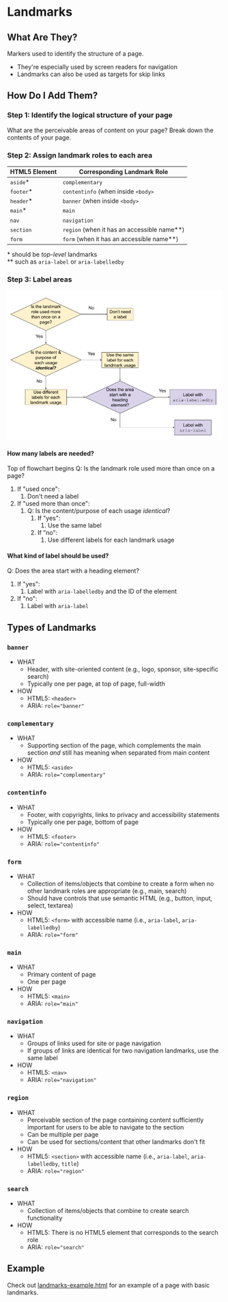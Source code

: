 # Landmarks

## What Are They?

Markers used to identify the structure of a page.

* They're especially used by screen readers for navigation
* Landmarks can also be used as targets for skip links

## How Do I Add Them?

### Step 1: Identify the logical structure of your page

What are the perceivable areas of content on your page? Break down the contents of your page.

### Step 2: Assign landmark roles to each area

| HTML5 Element | Corresponding Landmark Role |
|---|---|
|`aside`* | `complementary` |
| `footer`* | `contentinfo` (when inside `<body>` |
| `header`* | `banner` (when inside `<body>` |
| `main`* | `main` |
| `nav` | `navigation` |
| `section` | `region` (when it has an accessible name**) |
| `form` | `form` (when it has an accessible name**) |

\* should be *top-level* landmarks  
\** such as `aria-label` or `aria-labelledby`

### Step 3: Label areas


![Flowchart of how to label areas. See outline after image.](landmarks-flowchart.png)


#### How many labels are needed?

Top of flowchart begins Q: Is the landmark role used more than once on a page?

1. If "used once":
    1. Don't need a label
1. If "used more than once":
    1. Q: Is the content/purpose of each usage *identical*?
        1. If "yes":
            1. Use the same label
        1. If "no":
            1. Use different labels for each landmark usage
            
#### What kind of label should be used?

Q: Does the area start with a heading element?

1. If "yes":
    1. Label with `aria-labelledby` and the ID of the element
1. If "no":
    1. Label with `aria-label`


## Types of Landmarks

### `banner`
* WHAT
    * Header, with site-oriented content (e.g., logo, sponsor, site-specific search)
    * Typically one per page, at top of page, full-width
* HOW
    * HTML5: `<header>`
    * ARIA: `role="banner"`
    
### `complementary`
* WHAT
    * Supporting section of the page, which complements the main section *and* still has meaning when separated from main content
* HOW
    * HTML5: `<aside>`
    * ARIA: `role="complementary"`
    
### `contentinfo`
* WHAT
    * Footer, with copyrights, links to privacy and accessibility statements
    * Typically one per page, bottom of page
* HOW
    * HTML5: `<footer>`
    * ARIA: `role="contentinfo"`
    
### `form`
* WHAT
    * Collection of items/objects that combine to create a form when no other landmark roles are appropriate (e.g., main, search)
    * Should have controls that use semantic HTML (e.g., button, input, select, textarea)
* HOW
    * HTML5: `<form>` with accessible name (i.e., `aria-label`, `aria-labelledby`)
    * ARIA: `role="form"`
    
### `main`
* WHAT
    * Primary content of page
    * One per page
* HOW
    * HTML5: `<main>`
    * ARIA: `role="main"`
   
### `navigation`
* WHAT
    * Groups of links used for site or page navigation
    * If groups of links are identical for two navigation landmarks, use the same label
* HOW
    * HTML5: `<nav>`
    * ARIA: `role="navigation"`
    
### `region`
* WHAT
    * Perceivable section of the page containing content sufficiently important for users to be able to navigate to the section
    * Can be multiple per page
    * Can be used for sections/content that other landmarks don't fit
* HOW
    * HTML5: `<section>` with accessible name (i.e., `aria-label`, `aria-labelledby`, `title`)
    * ARIA: `role="region"`
    
### `search`
* WHAT
    * Collection of items/objects that combine to create search functionality
* HOW
    * HTML5: There is no HTML5 element that corresponds to the search role
    * ARIA: `role="search"`

## Example

Check out [landmarks-example.html]() for an example of a page with basic landmarks.